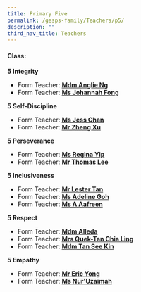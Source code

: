 ```yaml
---
title: Primary Five
permalink: /gesps-family/Teachers/p5/
description: ""
third_nav_title: Teachers
---
```

#### Class:

**5 Integrity**

*   Form Teacher: **[Mdm Anglie Ng](mailto:Ng_Sor_Ling_Anglie@schools.gov.sg)**
*   Form Teacher: **[Ms Johannah Fong](mailto:johannah_fong_yun_wen@schools.gov.sg)**

**5 Self-Discipline**

*   Form Teacher: **[Ms Jess Chan](mailto:chan_hoon_seah@schools.gov.sg)**
*   Form Teacher: **[Mr Zheng Xu](mailto:Xu_Zheng@schools.gov.sg)**

**5 Perseverance**  

*   Form Teacher: **[Ms Regina Yip](mailto:yip_lai_kuan@schools.gov.sg)**
*   Form Teacher: **[Mr Thomas Lee](mailto:lee_tee_kai_thomas@schools.gov.sg)**

**5 Inclusiveness**

*   Form Teacher: **[Mr Lester Tan](mailto:tan_meng_fai_lester@schools.gov.sg)**
*   Form Teacher: **[Ms Adeline Goh](mailto:adeline_goh_pei_yin@schools.gov.sg)**
*   Form Teacher: **[Ms A Aafreen](mailto:a_aafreen_fathima@schools.gov.sg)**

**5 Respect**

*   Form Teacher: **[Mdm Alleda](mailto:alleda_baba@schools.gov.sg)**
*   Form Teacher: **[Mrs Quek-Tan Chia Ling](mailto:tan_chia_ling@schools.gov.sg)**
*   Form Teacher: **[Mdm Tan See Kin](mailto:)**

**5 Empathy**

*   Form Teacher: **[Mr Eric Yong](mailto:yong_junxiong_eric@schools.gov.sg)**
*   Form Teacher: **[Ms Nur'Uzaimah](mailto:nur_uzaimah_fadzali@schools.gov.sg)**